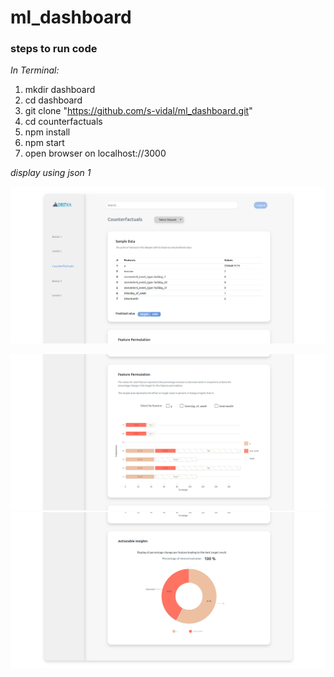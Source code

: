 # ml_dashboard

### steps to run code

_In Terminal:_

1.  mkdir dashboard
2.  cd dashboard
3.  git clone "https://github.com/s-vidal/ml_dashboard.git"
4.  cd counterfactuals
5.  npm install
6.  npm start
7.  open browser on localhost://3000

_display using json 1_

![alt text](./counterfactuals/demo/dataset1_1.png)

![alt text](./counterfactuals/demo/dataset1_2.png)
![alt text](./counterfactuals/demo/dataset1_3.png)
